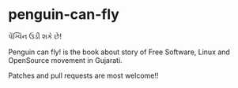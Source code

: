 penguin-can-fly
===============

પેંગ્વિન ઉડી શકે છે!

Penguin can fly! is the book about story of Free Software, Linux and OpenSource
movement in Gujarati.

Patches and pull requests are most welcome!!
